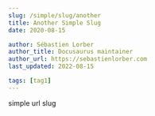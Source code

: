 ```yaml
---
slug: /simple/slug/another
title: Another Simple Slug
date: 2020-08-15

author: Sébastien Lorber
author_title: Docusaurus maintainer
author_url: https://sebastienlorber.com
last_updated: 2022-08-15

tags: [tag1]
---
```


simple url slug
